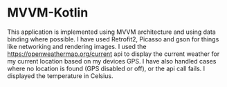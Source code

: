 # MVVM-Kotlin
This application is implemented using MVVM architecture and using data binding where possible. I have used Retrofit2, Picasso and gson for things like networking and rendering images.
I used the https://openweathermap.org/current api to display the current weather for my current location based on my devices GPS. I have also handled cases where no location is found (GPS disabled or off), or the api call fails. I displayed the temperature in Celsius.
